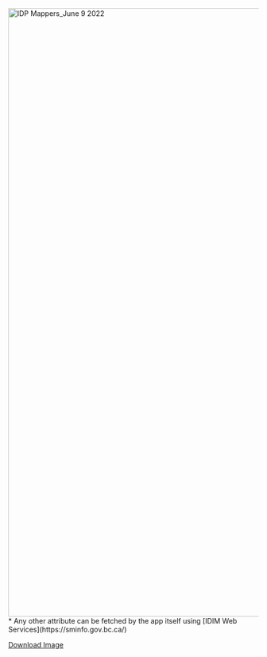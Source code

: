 <img width="1224" alt="IDP Mappers_June 9 2022" src="https://user-images.githubusercontent.com/56739669/182446318-783d4220-a220-4c0e-9ad4-4bafce4fc4e4.png">
* Any other attribute can be fetched by the app itself using [IDIM Web Services](https://sminfo.gov.bc.ca/)

[Download Image](https://user-images.githubusercontent.com/56739669/182446318-783d4220-a220-4c0e-9ad4-4bafce4fc4e4.png)


